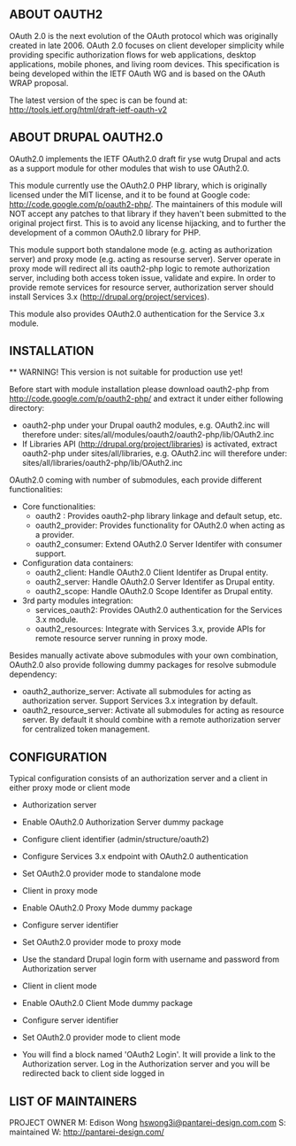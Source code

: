 ABOUT OAUTH2
------------

OAuth 2.0 is the next evolution of the OAuth protocol which was originally
created in late 2006. OAuth 2.0 focuses on client developer simplicity while
providing specific authorization flows for web applications, desktop
applications, mobile phones, and living room devices. This specification is
being developed within the IETF OAuth WG and is based on the OAuth WRAP
proposal.

The latest version of the spec is can be found at:
<http://tools.ietf.org/html/draft-ietf-oauth-v2>

ABOUT DRUPAL OAUTH2.0
---------------------

OAuth2.0 implements the IETF OAuth2.0 draft fir yse wutg Drupal and acts as a
support module for other modules that wish to use OAuth2.0.

This module currently use the OAuth2.0 PHP library, which is originally
licensed under the MIT license, and it to be found at Google code:
<http://code.google.com/p/oauth2-php/>. The maintainers of this module will NOT
accept any patches to that library if they haven't been submitted to the
original project first. This is to avoid any license hijacking, and to further
the development of a common OAuth2.0 library for PHP.

This module support both standalone mode (e.g. acting as authorization server)
and proxy mode (e.g. acting as resourse server). Server operate in proxy mode
will redirect all its oauth2-php logic to remote authorization server,
including both access token issue, validate and expire. In order to provide
remote services for resource server, authorization server should install
Services 3.x (<http://drupal.org/project/services>).

This module also provides OAuth2.0 authentication for the Service 3.x module.

INSTALLATION
------------

\*\* WARNING! This version is not suitable for production use yet!

Before start with module installation please download oauth2-php from
<http://code.google.com/p/oauth2-php/> and extract it under either following
directory:

-   oauth2-php under your Drupal oauth2 modules, e.g. OAuth2.inc will therefore
    under: sites/all/modules/oauth2/oauth2-php/lib/OAuth2.inc
-   If Libraries API (<http://drupal.org/project/libraries>) is activated,
    extract oauth2-php under sites/all/libraries, e.g. OAuth2.inc will
    therefore under: sites/all/libraries/oauth2-php/lib/OAuth2.inc

OAuth2.0 coming with number of submodules, each provide different
functionalities:

-   Core functionalities:
    -   oauth2 : Provides oauth2-php library linkage and default setup, etc.
    -   oauth2\_provider: Provides functionality for OAuth2.0 when acting as a
        provider.
    -   oauth2\_consumer: Extend OAuth2.0 Server Identifer with consumer support.
-   Configuration data containers:
    -   oauth2\_client: Handle OAuth2.0 Client Identifer as Drupal entity.
    -   oauth2\_server: Handle OAuth2.0 Server Identifer as Drupal entity.
    -   oauth2\_scope: Handle OAuth2.0 Scope Identifer as Drupal entity.
-   3rd party modules integration:
    -   services\_oauth2: Provides OAuth2.0 authentication for the Services 3.x
        module.
    -   oauth2\_resources: Integrate with Services 3.x, provide APIs for remote
        resource server running in proxy mode.

Besides manually activate above submodules with your own combination, OAuth2.0
also provide following dummy packages for resolve submodule dependency:

-   oauth2\_authorize\_server: Activate all submodules for acting as
    authorization server. Support Services 3.x integration by default.
-   oauth2\_resource\_server: Activate all submodules for acting as resource
    server. By default it should combine with a remote authorization server
    for centralized token management.

CONFIGURATION
-------------

Typical configuration consists of an authorization server and a client in either proxy mode or client mode

-   Authorization server
-   Enable OAuth2.0 Authorization Server dummy package
-   Configure client identifier (admin/structure/oauth2)
-   Configure Services 3.x endpoint with OAuth2.0 authentication
-   Set OAuth2.0 provider mode to standalone mode

-   Client in proxy mode
-   Enable OAuth2.0 Proxy Mode dummy package
-   Configure server identifier
-   Set OAuth2.0 provider mode to proxy mode
-   Use the standard Drupal login form with username and password from Authorization server

-   Client in client mode
-   Enable OAuth2.0 Client Mode dummy package
-   Configure server identifier
-   Set OAuth2.0 provider mode to client mode
-   You will find a block named 'OAuth2 Login'. It will provide a link to the Authorization server.
    Log in the Authorization server and you will be redirected back to client side logged in

LIST OF MAINTAINERS
-------------------

PROJECT OWNER
M: Edison Wong <hswong3i@pantarei-design.com.com>
S: maintained
W: <http://pantarei-design.com/>
